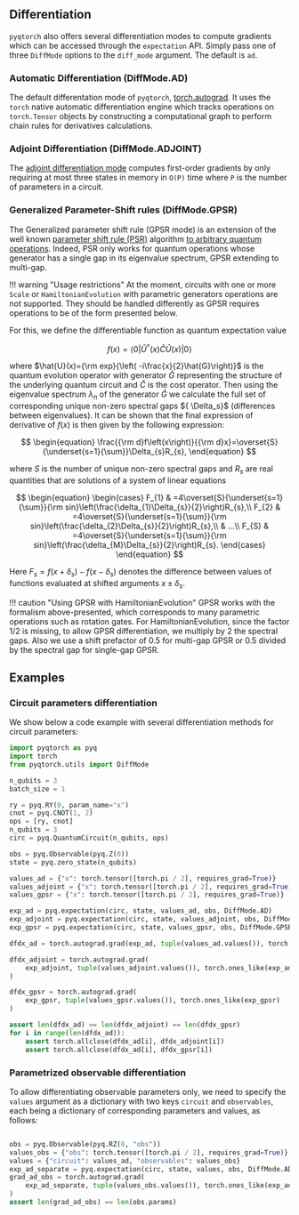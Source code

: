 ## Differentiation

`pyqtorch` also offers several differentiation modes to compute gradients which can be accessed through the
`expectation` API. Simply pass one of three `DiffMode` options to the `diff_mode` argument.
The default is `ad`.

### Automatic Differentiation (DiffMode.AD)
The default differentation mode of `pyqtorch`, [torch.autograd](https://pytorch.org/docs/stable/autograd.html).
It uses the `torch` native automatic differentiation engine which tracks operations on `torch.Tensor` objects by constructing a computational graph to perform chain rules for derivatives calculations.

### Adjoint Differentiation (DiffMode.ADJOINT)
The [adjoint differentiation mode](https://arxiv.org/abs/2009.02823) computes first-order gradients by only requiring at most three states in memory in `O(P)` time where `P` is the number of parameters in a circuit.

### Generalized Parameter-Shift rules (DiffMode.GPSR)
The Generalized parameter shift rule (GPSR mode) is an extension of the well known [parameter shift rule (PSR)](https://arxiv.org/abs/1811.11184) algorithm [to arbitrary quantum operations](https://arxiv.org/abs/2108.01218). Indeed, PSR only works for quantum operations whose generator has a single gap in its eigenvalue spectrum, GPSR extending to multi-gap.

!!! warning "Usage restrictions"
    At the moment, circuits with one or more `Scale` or `HamiltonianEvolution` with parametric generators operations are not supported.
    They should be handled differently as GPSR requires operations to be of the form presented below.

For this, we define the differentiable function as quantum expectation value

$$
f(x) = \left\langle 0\right|\hat{U}^{\dagger}(x)\hat{C}\hat{U}(x)\left|0\right\rangle
$$

where $\hat{U}(x)={\rm exp}{\left( -i\frac{x}{2}\hat{G}\right)}$ is the quantum evolution operator
with generator $\hat{G}$ representing the structure of the underlying quantum circuit and $\hat{C}$ is the cost operator.
Then using the eigenvalue spectrum $\lambda_n$ of the generator $\hat{G}$
we calculate the full set of corresponding unique non-zero spectral gaps ${ \Delta_s\}$ (differences between eigenvalues).
It can be shown that the final expression of derivative of $f(x)$ is then given by the following expression:

$$
\begin{equation}
\frac{{\rm d}f\left(x\right)}{{\rm d}x}=\overset{S}{\underset{s=1}{\sum}}\Delta_{s}R_{s},
\end{equation}
$$

where $S$ is the number of unique non-zero spectral gaps and $R_s$ are real quantities that are solutions of a system of linear equations

$$
\begin{equation}
\begin{cases}
F_{1} & =4\overset{S}{\underset{s=1}{\sum}}{\rm sin}\left(\frac{\delta_{1}\Delta_{s}}{2}\right)R_{s},\\
F_{2} & =4\overset{S}{\underset{s=1}{\sum}}{\rm sin}\left(\frac{\delta_{2}\Delta_{s}}{2}\right)R_{s},\\
 & ...\\
F_{S} & =4\overset{S}{\underset{s=1}{\sum}}{\rm sin}\left(\frac{\delta_{M}\Delta_{s}}{2}\right)R_{s}.
\end{cases}
\end{equation}
$$

Here $F_s=f(x+\delta_s)-f(x-\delta_s)$ denotes the difference between values of functions evaluated at shifted arguments $x\pm\delta_s$.

!!! caution "Using GPSR with HamiltonianEvolution"
    GPSR works with the formalism above-presented, which corresponds to many parametric operations such as rotation gates.
    For HamiltonianEvolution, since the factor 1/2 is missing, to allow GPSR differentiation, we multiply by 2 the
    spectral gaps. Also we use a shift prefactor of 0.5 for multi-gap GPSR or 0.5 divided by the spectral gap for single-gap GPSR.


## Examples

### Circuit parameters differentiation

We show below a code example with several differentiation methods for circuit parameters:

```python exec="on" source="material-block" html="1" session="diff"
import pyqtorch as pyq
import torch
from pyqtorch.utils import DiffMode

n_qubits = 3
batch_size = 1

ry = pyq.RY(0, param_name="x")
cnot = pyq.CNOT(1, 2)
ops = [ry, cnot]
n_qubits = 3
circ = pyq.QuantumCircuit(n_qubits, ops)

obs = pyq.Observable(pyq.Z(0))
state = pyq.zero_state(n_qubits)

values_ad = {"x": torch.tensor([torch.pi / 2], requires_grad=True)}
values_adjoint = {"x": torch.tensor([torch.pi / 2], requires_grad=True)}
values_gpsr = {"x": torch.tensor([torch.pi / 2], requires_grad=True)}

exp_ad = pyq.expectation(circ, state, values_ad, obs, DiffMode.AD)
exp_adjoint = pyq.expectation(circ, state, values_adjoint, obs, DiffMode.ADJOINT)
exp_gpsr = pyq.expectation(circ, state, values_gpsr, obs, DiffMode.GPSR)

dfdx_ad = torch.autograd.grad(exp_ad, tuple(values_ad.values()), torch.ones_like(exp_ad))

dfdx_adjoint = torch.autograd.grad(
    exp_adjoint, tuple(values_adjoint.values()), torch.ones_like(exp_adjoint)
)

dfdx_gpsr = torch.autograd.grad(
    exp_gpsr, tuple(values_gpsr.values()), torch.ones_like(exp_gpsr)
)

assert len(dfdx_ad) == len(dfdx_adjoint) == len(dfdx_gpsr)
for i in range(len(dfdx_ad)):
    assert torch.allclose(dfdx_ad[i], dfdx_adjoint[i])
    assert torch.allclose(dfdx_ad[i], dfdx_gpsr[i])
```

### Parametrized observable differentiation

To allow differentiating observable parameters only, we need to specify the `values` argument as a dictionary with two keys `circuit` and `observables`, each being a dictionary of corresponding parameters and values, as follows:

```python exec="on" source="material-block" html="1" session="diff"

obs = pyq.Observable(pyq.RZ(0, "obs"))
values_obs = {"obs": torch.tensor([torch.pi / 2], requires_grad=True)}
values = {"circuit": values_ad, "observables": values_obs}
exp_ad_separate = pyq.expectation(circ, state, values, obs, DiffMode.AD)
grad_ad_obs = torch.autograd.grad(
    exp_ad_separate, tuple(values_obs.values()), torch.ones_like(exp_ad_separate)
)
assert len(grad_ad_obs) == len(obs.params)
```
